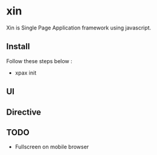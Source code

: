 xin
===

Xin is Single Page Application framework using javascript.


Install
--

Follow these steps below :

* xpax init

UI
--


Directive
---------



TODO
----

* Fullscreen on mobile browser
